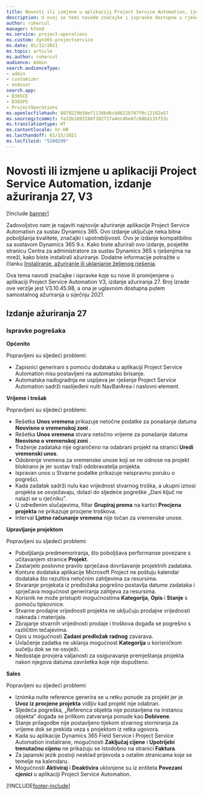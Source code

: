 ```yaml
---
title: Novosti ili izmjene u aplikaciji Project Service Automation, izdanje ažuriranja 27, V3
description: U ovoj se temi navode značajke i ispravke dostupne u rješenju Project Service Automation, izdanje ažuriranja 27, V3.
author: ruhercul
manager: kfend
ms.service: project-operations
ms.custom: dyn365-projectservice
ms.date: 01/12/2021
ms.topic: article
ms.author: ruhercul
audience: Admin
search.audienceType:
- admin
- customizer
- enduser
search.app:
- D365CE
- D365PS
- ProjectOperations
ms.openlocfilehash: 8879229b50ef113d6d6cb8622b707f0c12182a57
ms.sourcegitcommit: fa32b1893286f20271fa4ec4be8fc68bd135f53c
ms.translationtype: HT
ms.contentlocale: hr-HR
ms.lasthandoff: 02/15/2021
ms.locfileid: "5280299"
---
```

# <a name="whats-new-or-changed-in-project-service-automation-update-release-27-v3"></a>Novosti ili izmjene u aplikaciji Project Service Automation, izdanje ažuriranja 27, V3

[!include [banner](../includes/psa-now-project-operations.md)]

Zadovoljstvo nam je najaviti najnovije ažuriranje aplikacije Project Service Automation za sustav Dynamics 365. Ovo izdanje uključuje neka bitna poboljšanja kvalitete, značajki i upotrebljivosti. Ovo je izdanje kompatibilno sa sustavom Dynamics 365 9.x. Kako biste ažurirali ovo izdanje, posjetite stranicu Centra za administratore za sustav Dynamics 365 s rješenjima na mreži, kako biste instalirali ažuriranje. Dodatne informacije potražite u članku [Instaliranje, ažuriranje ili uklanjanje željenog rješenja](https://docs.microsoft.com/power-platform/admin/install-remove-preferred-solution).

Ova tema navodi značajke i ispravke koje su nove ili promijenjene u aplikaciji Project Service Automation V3, izdanje ažuriranja 27. Broj izrade ove verzije jest V3.10.45.98, a ona je uglavnom dostupna putem samostalnog ažuriranja u siječnju 2021.

## <a name="update-release-27"></a>Izdanje ažuriranja 27

### <a name="bug-fixes"></a>Ispravke pogrešaka

**Općenito**

Popravljeni su sljedeći problemi:

- Zapisnici generirani s pomoću dodataka u aplikaciji Project Service Automation nisu postavljeni na automatsko brisanje.
- Automatska nadogradnja ne uspijeva jer rješenje Project Service Automation sadrži naslijeđeni nulti NavBarArea i naslovni element.

**Vrijeme i trošak**

Popravljeni su sljedeći problemi:

- Rešetka **Unos vremena** prikazuje netočne podatke za ponašanje datuma **Neovisno o vremenskoj zoni** .
- Rešetka **Unos vremena** stvara netočno vrijeme za ponašanje datuma **Neovisno o vremenskoj zoni** .
- Traženje zadataka nije ograničeno na odabrani projekt na stranici **Uredi vremenski unos**.
- Odobrenje vremena za vremenske unose koji se ne odnose na projekt blokirano je jer sustav traži odobravatelja projekta.
- Ispravan unos u Stvarne podatke prikazuje neispravnu poruku o pogrešci.
- Kada zadatak sadrži nulu kao vrijednost stvarnog troška, a ukupni iznosi projekta se osvježavaju, dolazi do sljedeće pogreške „Dani ključ ne nalazi se u rječniku”.
- U određenim slučajevima, filtar **Grupiraj prema** na kartici **Procjena projekta** ne prikazuje procjene troškova.
- Interval **Ljetno računanje vremena** nije točan za vremenske unose.

**Upravljanje projektom**

Popravljeni su sljedeći problemi:

- Poboljšanja predmemoriranja, što poboljšava performanse povezane s učitavanjem stranice **Projekt**.
- Zastarjelo poslovno pravilo sprječava dovršavanje projektnih zadataka.
- Konture dodataka aplikacije Microsoft Project ne poštuju kalendar dodataka što rezultira netočnim zahtjevima za resursima.
- Stvaranje projekata iz predložaka pogrešno postavlja datume zadataka i sprječava mogućnost generiranja zahtjeva za resursima.
- Korisnik ne može pristupiti mogućnostima **Kategorija**, **Opis** i **Stanje** s pomoću tipkovnice.
- Stvarne prodajne vrijednosti projekta ne uključuju prodajne vrijednosti naknada i materijala.
- Zbrajanje stvarnih vrijednosti prodaje i troškova događa se pogrešno s različitim tečajevima.
- Opis u mogućnosti **Zadani predložak radnog** zavarava.
- Uvlačenje zadatka ne uklanja mogućnost **Kategorija** u korisničkom sučelju dok se ne osvježi.
- Nedostaje provjera valjanosti za osiguravanje premještanja projekta nakon njegova datuma završetka koje nije dopušteno.

**Sales**

Popravljeni su sljedeći problemi:

- Iznimka nulte reference generira se u retku ponude za projekt jer je **Uvoz iz procjene projekta** vidljiv kad projekt nije odabran.
- Sljedeća pogreška, „Referenca objekta nije postavljena na instancu objekta” događa se prilikom zatvaranja ponude kao **Dobivene**.
- Stanje prilagodbe nije postavljeno tijekom stvarnog storniranja za vrijeme dok se prekida veza s projektom iz retka ugovora.
- Kada su aplikacije Dynamics 365 Field Service i Project Service Automation instalirane, mogućnosti **Zaključaj cijene** i **Upotrijebi trenutačnu cijenu** ne prikazuju se istodobno na stranici **Faktura**.
- Za japanski jezik postoji nesklad prijevoda s ostalim stranicama koje se temelje na kalendaru.
- Mogućnosti **Aktiviraj** i **Deaktivira** uklonjene su iz entiteta **Povezani cjenici** u aplikaciji Project Service Automation.


[!INCLUDE[footer-include](../includes/footer-banner.md)]